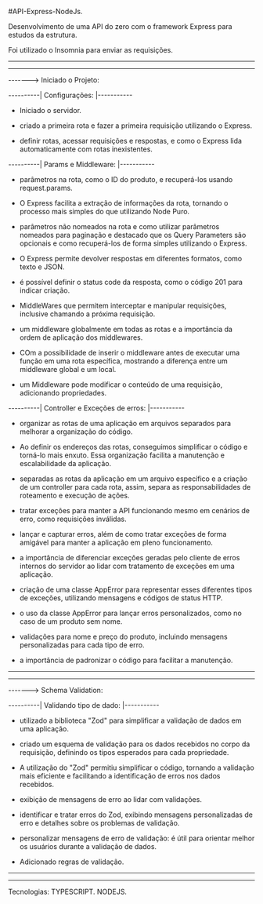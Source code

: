 #API-Express-NodeJs.

Desenvolvimento de uma API do zero com o framework Express para estudos da estrutura.

Foi utilizado o Insomnia para enviar as requisições.

____________________________________________________________________________________________________________________________________________________________________________________________________________________
____________________________________________________________________________________________________________________________________________________________________________________________________________________
-------> Iniciado o Projeto:

----------| Configurações: |-----------

- Iniciado o servidor.

- criado a primeira rota e fazer a primeira requisição utilizando o Express. 

- definir rotas, acessar requisições e respostas, e como o Express lida automaticamente com rotas inexistentes. 

----------| Params e Middleware: |-----------

- parâmetros na rota, como o ID do produto, e recuperá-los usando request.params.

- O Express facilita a extração de informações da rota, tornando o processo mais simples do que utilizando Node Puro.

- parâmetros não nomeados na rota e como utilizar parâmetros nomeados para paginação e destacado que os Query Parameters são opcionais e como recuperá-los de forma simples utilizando o Express.

- O Express permite devolver respostas em diferentes formatos, como texto e JSON.

- é possível definir o status code da resposta, como o código 201 para indicar criação.

- MiddleWares que permitem interceptar e manipular requisições, inclusive chamando a próxima requisição.

- um middleware globalmente em todas as rotas e a importância da ordem de aplicação dos middlewares.

- COm a possibilidade de inserir o middleware antes de executar uma função em uma rota específica, mostrando a diferença entre um middleware global e um local.

- um Middleware pode modificar o conteúdo de uma requisição, adicionando propriedades.


----------| Controller e Exceções de erros: |-----------

- organizar as rotas de uma aplicação em arquivos separados para melhorar a organização do código.

- Ao definir os endereços das rotas, conseguimos simplificar o código e torná-lo mais enxuto. Essa organização facilita a manutenção e escalabilidade da aplicação.

- separadas as rotas da aplicação em um arquivo específico e a criação de um controller para cada rota, assim, separa as responsabilidades de roteamento e execução de ações.

- tratar exceções para manter a API funcionando mesmo em cenários de erro, como requisições inválidas.

- lançar e capturar erros, além de como tratar exceções de forma amigável para manter a aplicação em pleno funcionamento.

- a importância de diferenciar exceções geradas pelo cliente de erros internos do servidor ao lidar com tratamento de exceções em uma aplicação.

- criação de uma classe AppError para representar esses diferentes tipos de exceções, utilizando mensagens e códigos de status HTTP.

- o uso da classe AppError para lançar erros personalizados, como no caso de um produto sem nome.

- validações para nome e preço do produto, incluindo mensagens personalizadas para cada tipo de erro.

- a importância de padronizar o código para facilitar a manutenção.

____________________________________________________________________________________________________________________________________________________________________________________________________________________
____________________________________________________________________________________________________________________________________________________________________________________________________________________
-------> Schema Validation:

----------| Validando tipo de dado: |-----------

- utilizado a biblioteca "Zod" para simplificar a validação de dados em uma aplicação.

- criado um esquema de validação para os dados recebidos no corpo da requisição, definindo os tipos esperados para cada propriedade. 

- A utilização do "Zod" permitiu simplificar o código, tornando a validação mais eficiente e facilitando a identificação de erros nos dados recebidos.

- exibição de mensagens de erro ao lidar com validações.

- identificar e tratar erros do Zod, exibindo mensagens personalizadas de erro e detalhes sobre os problemas de validação. 

- personalizar mensagens de erro de validação: é útil para orientar melhor os usuários durante a validação de dados. 

- Adicionado regras de validação.

____________________________________________________________________________________________________________________________________________________________________________________________________________________
____________________________________________________________________________________________________________________________________________________________________________________________________________________


Tecnologias: TYPESCRIPT. NODEJS.